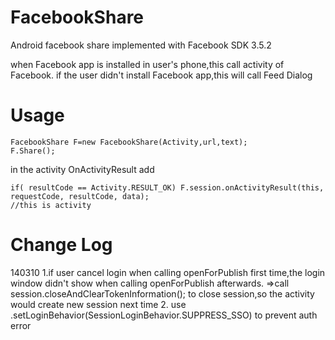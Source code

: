 FacebookShare
=============

Android facebook share implemented with Facebook SDK 3.5.2

when Facebook app is installed in user's phone,this call activity of Facebook.
if the user didn't install Facebook app,this will call Feed Dialog

Usage
=====

    FacebookShare F=new FacebookShare(Activity,url,text);
    F.Share();

in the activity OnActivityResult add

    if( resultCode == Activity.RESULT_OK) F.session.onActivityResult(this, requestCode, resultCode, data);
    //this is activity

Change Log
==========

140310 
1.if user cancel login when calling openForPublish first time,the login
   window didn't show when calling openForPublish afterwards.
  =>call session.closeAndClearTokenInformation(); to close session,so the
    activity would create new session next time
2. use .setLoginBehavior(SessionLoginBehavior.SUPPRESS_SSO) to prevent auth error